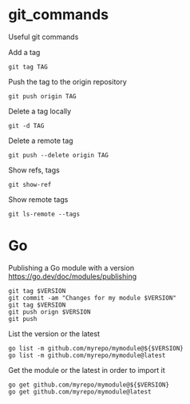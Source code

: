 # git_commands
Useful git commands

Add a tag

```
git tag TAG
```

Push the tag to the origin repository

```
git push origin TAG
```

Delete a tag locally

```
git -d TAG
```

Delete a remote tag

```
git push --delete origin TAG
```

Show refs, tags

```
git show-ref
```

Show remote tags

```
git ls-remote --tags
```

# Go
Publishing a Go module with a version
https://go.dev/doc/modules/publishing

```
git tag $VERSION
git commit -am "Changes for my module $VERSION"
git tag $VERSION
git push orign $VERSION
git push
```

List the version or the latest

```
go list -m github.com/myrepo/mymodule@${$VERSION}
go list -m github.com/myrepo/mymodule@latest
```

Get the module or the latest in order to import it

```
go get github.com/myrepo/mymodule@${$VERSION}
go get github.com/myrepo/mymodule@latest
```

